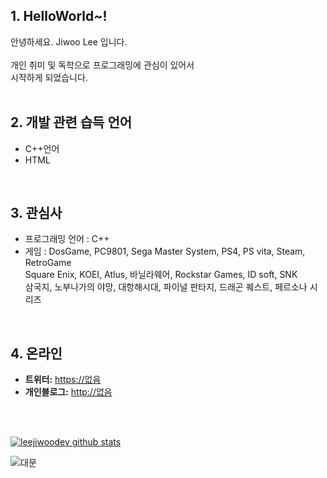 


## 1. HelloWorld~!

안녕하세요. Jiwoo Lee 입니다.<br>
<br>
개인 취미 및 독학으로 프로그래밍에 관심이 있어서 <br>
시작하게 되었습니다.<br>
<br>
 

## 2. 개발 관련 습득 언어
* C++언어  
* HTML   
<br>


## 3. 관심사
* 프로그래밍 언어 : C++
* 게임 : DosGame, PC9801, Sega Master System, PS4, PS vita, Steam, RetroGame<br>
            Square Enix, KOEI, Atlus, 바닐라웨어, Rockstar Games, ID soft, SNK<br>
            삼국지, 노부나가의 야망, 대항해시대, 파이널 판타지, 드래곤 퀘스트, 페르소나 시리즈<br>
 <br>
 

## 4. 온라인  
* **트위터:** <https://없음>
* **개인블로그:** <http://없음>

<br>
<br>
 
 
[![leejiwoodev github stats](https://github-readme-stats.vercel.app/api?username=leejiwoodev)](https://github.com/anuraghazra/github-readme-stats)

![대문](https://github.com/leejiwoodev/leejiwoodev.github.io/blob/master/mainpic.jpg)
